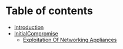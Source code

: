 # Table of contents

* [Introduction](INTRO.md)
* [InitialCompromise](InitialCompromise/Intro.md)
  * [Exploitation Of Networking Appliances](InitialCompromise/ExplotationOfNetworkingAppliances.md)
